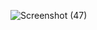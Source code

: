 ![Screenshot (47)](https://user-images.githubusercontent.com/94221735/144057736-a52d6e47-3ca3-482c-a830-b3e1014fcd2f.png)
